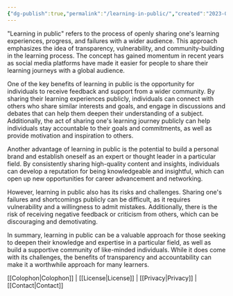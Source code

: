 ```yaml
---
{"dg-publish":true,"permalink":"/learning-in-public/","created":"2023-03-19T16:30:38.669-04:00","updated":"2023-03-25T10:32:47.464-04:00"}
---
```


"Learning in public" refers to the process of openly sharing one's learning experiences, progress, and failures with a wider audience. This approach emphasizes the idea of transparency, vulnerability, and community-building in the learning process. The concept has gained momentum in recent years as social media platforms have made it easier for people to share their learning journeys with a global audience.

One of the key benefits of learning in public is the opportunity for individuals to receive feedback and support from a wider community. By sharing their learning experiences publicly, individuals can connect with others who share similar interests and goals, and engage in discussions and debates that can help them deepen their understanding of a subject. Additionally, the act of sharing one's learning journey publicly can help individuals stay accountable to their goals and commitments, as well as provide motivation and inspiration to others.

Another advantage of learning in public is the potential to build a personal brand and establish oneself as an expert or thought leader in a particular field. By consistently sharing high-quality content and insights, individuals can develop a reputation for being knowledgeable and insightful, which can open up new opportunities for career advancement and networking.

However, learning in public also has its risks and challenges. Sharing one's failures and shortcomings publicly can be difficult, as it requires vulnerability and a willingness to admit mistakes. Additionally, there is the risk of receiving negative feedback or criticism from others, which can be discouraging and demotivating.

In summary, learning in public can be a valuable approach for those seeking to deepen their knowledge and expertise in a particular field, as well as build a supportive community of like-minded individuals. While it does come with its challenges, the benefits of transparency and accountability can make it a worthwhile approach for many learners.


<div class="transclusion internal-embed is-loaded"><div class="markdown-embed">



[[Colophon\|Colophon]] | [[License\|License]] | [[Privacy\|Privacy]] | [[Contact\|Contact]]

</div></div>
